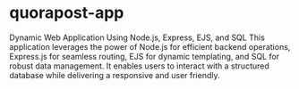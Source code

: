 # quorapost-app
Dynamic Web Application Using Node.js, Express, EJS, and SQL This application leverages the power of Node.js for efficient backend operations, Express.js for seamless routing, EJS for dynamic templating, and SQL for robust data management. It enables users to interact with a structured database while delivering a responsive and user friendly.
